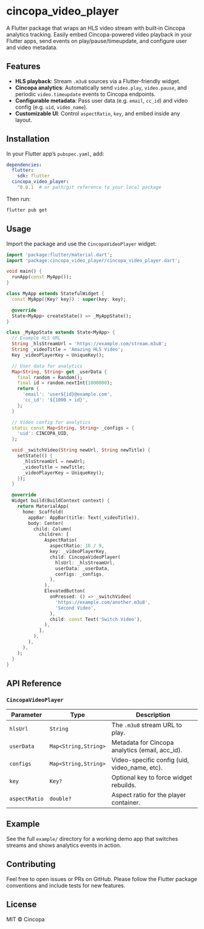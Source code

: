 # cincopa\_video\_player

A Flutter package that wraps an HLS video stream with built‑in Cincopa analytics tracking. Easily embed Cincopa-powered video playback in your Flutter apps, send events on play/pause/timeupdate, and configure user and video metadata.

## Features

* **HLS playback**: Stream `.m3u8` sources via a Flutter-friendly widget.
* **Cincopa analytics**: Automatically send `video.play`, `video.pause`, and periodic `video.timeupdate` events to Cincopa endpoints.
* **Configurable metadata**: Pass user data (e.g. `email`, `cc_id`) and video config (e.g. `uid`, `video_name`).
* **Customizable UI**: Control `aspectRatio`, `key`, and embed inside any layout.

## Installation

In your Flutter app’s `pubspec.yaml`, add:

```yaml
dependencies:
  flutter:
    sdk: flutter
  cincopa_video_player:
    ^0.0.1  # or path/git reference to your local package
```

Then run:

```bash
flutter pub get
```

## Usage

Import the package and use the `CincopaVideoPlayer` widget:

```dart
import 'package:flutter/material.dart';
import 'package:cincopa_video_player/cincopa_video_player.dart';

void main() {
  runApp(const MyApp());
}

class MyApp extends StatefulWidget {
  const MyApp({Key? key}) : super(key: key);

  @override
  State<MyApp> createState() => _MyAppState();
}

class _MyAppState extends State<MyApp> {
  // Example HLS URL
  String _hlsStreamUrl = 'https://example.com/stream.m3u8';
  String _videoTitle = 'Amazing HLS Video';
  Key _videoPlayerKey = UniqueKey();

  // User data for analytics
  Map<String, String> get _userData {
    final random = Random();
    final id = random.nextInt(1000000);
    return {
      'email': 'user${id}@example.com',
      'cc_id': '${1000 + id}',
    };
  }

  // Video config for analytics
  static const Map<String, String> _configs = {
    'uid': CINCOPA_UID,
  };

  void _switchVideo(String newUrl, String newTitle) {
    setState(() {
      _hlsStreamUrl = newUrl;
      _videoTitle = newTitle;
      _videoPlayerKey = UniqueKey();
    });
  }

  @override
  Widget build(BuildContext context) {
    return MaterialApp(
      home: Scaffold(
        appBar: AppBar(title: Text(_videoTitle)),
        body: Center(
          child: Column(
            children: [
              AspectRatio(
                aspectRatio: 16 / 9,
                key: _videoPlayerKey,
                child: CincopaVideoPlayer(
                  hlsUrl: _hlsStreamUrl,
                  userData: _userData,
                  configs: _configs,
                ),
              ),
              ElevatedButton(
                onPressed: () => _switchVideo(
                  'https://example.com/another.m3u8',
                  'Second Video',
                ),
                child: const Text('Switch Video'),
              ),
            ],
          ),
        ),
      ),
    );
  }
}
```

## API Reference

### `CincopaVideoPlayer`

| Parameter     | Type                 | Description                                     |
| ------------- | -------------------- | ----------------------------------------------- |
| `hlsUrl`      | `String`             | The `.m3u8` stream URL to play.                 |
| `userData`    | `Map<String,String>` | Metadata for Cincopa analytics (email, acc\_id). |
| `configs`     | `Map<String,String>` | Video-specific config (uid, video\_name, etc).  |
| `key`         | `Key?`               | Optional key to force widget rebuilds.          |
| `aspectRatio` | `double?`            | Aspect ratio for the player container.          |

## Example

See the full `example/` directory for a working demo app that switches streams and shows analytics events in action.

## Contributing

Feel free to open issues or PRs on GitHub. Please follow the Flutter package conventions and include tests for new features.

## License

MIT © Cincopa
